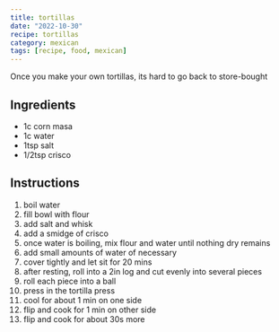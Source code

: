 ```yaml
---
title: tortillas
date: "2022-10-30"
recipe: tortillas
category: mexican
tags: [recipe, food, mexican]
---
```


Once you make your own tortillas, its hard to go back to store-bought

## Ingredients

- 1c corn masa
- 1c water
- 1tsp salt
- 1/2tsp crisco

## Instructions

1. boil water
2. fill bowl with flour
3. add salt and whisk
4. add a smidge of crisco
5. once water is boiling, mix flour and water until nothing dry remains
6. add small amounts of water of necessary
7. cover tightly and let sit for 20 mins
8. after resting, roll into a 2in log and cut evenly into several pieces
9. roll each piece into a ball
10. press in the tortilla press
11. cool for about 1 min on one side
12. flip and cook for 1 min on other side
13. flip and cook for about 30s more
